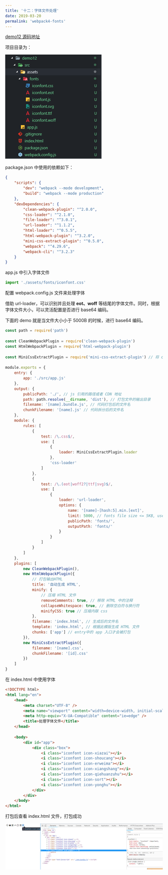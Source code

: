 ```yaml
---
title: '十二：字体文件处理'
date: 2019-03-20
permalink: 'webpack4-fonts'
---
```


[demo12 源码地址](https://github.com/ITxiaohao/webpack4-learn/tree/master/demo12)

项目目录为：

![](https://raw.githubusercontent.com/ITxiaohao/blog-img/master/img/webpack/20190310135802.png)

package.json 中使用的依赖如下：

```json
{
	"scripts": {
		"dev": "webpack --mode development",
		"build": "webpack --mode production"
	},
	"devDependencies": {
		"clean-webpack-plugin": "^2.0.0",
		"css-loader": "^2.1.0",
		"file-loader": "^3.0.1",
		"url-loader": "^1.1.2",
		"html-loader": "^0.5.5",
		"html-webpack-plugin": "^3.2.0",
		"mini-css-extract-plugin": "^0.5.0",
		"webpack": "^4.29.6",
		"webpack-cli": "^3.2.3"
	}
}
```

app.js 中引入字体文件

```js
import './assets/fonts/iconfont.css'
```

配置 webpack.config.js 文件来处理字体

借助 url-loader，可以识别并且处理 **eot、woff** 等结尾的字体文件。同时，根据字体文件大小，可以灵活配置是否进行 base64 编码。

下面的 demo 就是当文件大小小于 5000B 的时候，进行 base64 编码。

```js
const path = require('path')

const CleanWebpackPlugin = require('clean-webpack-plugin')
const HtmlWebpackPlugin = require('html-webpack-plugin')

const MiniCssExtractPlugin = require('mini-css-extract-plugin') // 将 css 单独打包成文件

module.exports = {
	entry: {
		app: './src/app.js'
	},
	output: {
		publicPath: './', // js 引用的路径或者 CDN 地址
		path: path.resolve(__dirname, 'dist'), // 打包文件的输出目录
		filename: '[name].bundle.js', // 代码打包后的文件名
		chunkFilename: '[name].js' // 代码拆分后的文件名
	},
	module: {
		rules: [
			{
				test: /\.css$/,
				use: [
					{
						loader: MiniCssExtractPlugin.loader
					},
					'css-loader'
				]
			},
			{
				test: /\.(eot|woff2?|ttf|svg)$/,
				use: [
					{
						loader: 'url-loader',
						options: {
							name: '[name]-[hash:5].min.[ext]',
							limit: 5000, // fonts file size <= 5KB, use 'base64'; else, output svg file
							publicPath: 'fonts/',
							outputPath: 'fonts/'
						}
					}
				]
			}
		]
	},
	plugins: [
		new CleanWebpackPlugin(),
		new HtmlWebpackPlugin({
			// 打包输出HTML
			title: '自动生成 HTML',
			minify: {
				// 压缩 HTML 文件
				removeComments: true, // 移除 HTML 中的注释
				collapseWhitespace: true, // 删除空白符与换行符
				minifyCSS: true // 压缩内联 css
			},
			filename: 'index.html', // 生成后的文件名
			template: 'index.html', // 根据此模版生成 HTML 文件
			chunks: ['app'] // entry中的 app 入口才会被打包
		}),
		new MiniCssExtractPlugin({
			filename: '[name].css',
			chunkFilename: '[id].css'
		})
	]
}
```

在 index.html 中使用字体

```html
<!DOCTYPE html>
<html lang="en">
	<head>
		<meta charset="UTF-8" />
		<meta name="viewport" content="width=device-width, initial-scale=1.0" />
		<meta http-equiv="X-UA-Compatible" content="ie=edge" />
		<title>处理字体文件</title>
	</head>

	<body>
		<div id="app">
			<div class="box">
				<i class="iconfont icon-xiazai"></i>
				<i class="iconfont icon-shoucang"></i>
				<i class="iconfont icon-erweima"></i>
				<i class="iconfont icon-xiangshang"></i>
				<i class="iconfont icon-qiehuanzuhu"></i>
				<i class="iconfont icon-sort"></i>
				<i class="iconfont icon-yonghu"></i>
			</div>
		</div>
	</body>
</html>
```

打包后查看 index.html 文件，打包成功

![](https://raw.githubusercontent.com/ITxiaohao/blog-img/master/img/webpack/20190310140801.png)
